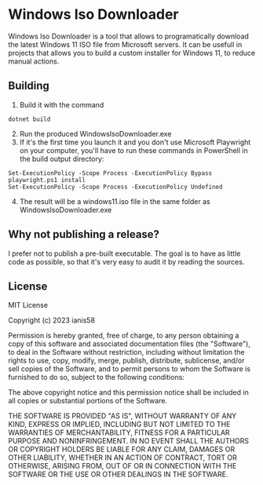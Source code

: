 # Windows Iso Downloader

Windows Iso Downloader is a tool that allows to programatically download the latest Windows 11 ISO file from Microsoft servers.
It can be usefull in projects that allows you to build a custom installer for Windows 11, to reduce manual actions.

## Building
1. Build it with the command
```
dotnet build
```
2. Run the produced WindowsIsoDownloader.exe
3. If it's the first time you launch it and you don't use Microsoft Playwright on your computer, you'll have to run these commands in PowerShell in the build output directory:
```
Set-ExecutionPolicy -Scope Process -ExecutionPolicy Bypass
playwright.ps1 install
Set-ExecutionPolicy -Scope Process -ExecutionPolicy Undefined
```
4. The result will be a windows11.iso file in the same folder as WindowsIsoDownloader.exe

## Why not publishing a release?
I prefer not to publish a pre-built executable. The goal is to have as little code as possible,
so that it's very easy to audit it by reading the sources.

## License
MIT License

Copyright (c) 2023 ianis58

Permission is hereby granted, free of charge, to any person obtaining a copy
of this software and associated documentation files (the "Software"), to deal
in the Software without restriction, including without limitation the rights
to use, copy, modify, merge, publish, distribute, sublicense, and/or sell
copies of the Software, and to permit persons to whom the Software is
furnished to do so, subject to the following conditions:

The above copyright notice and this permission notice shall be included in all
copies or substantial portions of the Software.

THE SOFTWARE IS PROVIDED "AS IS", WITHOUT WARRANTY OF ANY KIND, EXPRESS OR
IMPLIED, INCLUDING BUT NOT LIMITED TO THE WARRANTIES OF MERCHANTABILITY,
FITNESS FOR A PARTICULAR PURPOSE AND NONINFRINGEMENT. IN NO EVENT SHALL THE
AUTHORS OR COPYRIGHT HOLDERS BE LIABLE FOR ANY CLAIM, DAMAGES OR OTHER
LIABILITY, WHETHER IN AN ACTION OF CONTRACT, TORT OR OTHERWISE, ARISING FROM,
OUT OF OR IN CONNECTION WITH THE SOFTWARE OR THE USE OR OTHER DEALINGS IN THE
SOFTWARE.
